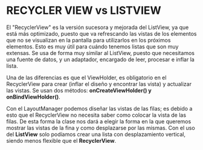 # RECYCLER VIEW vs LISTVIEW

El "RecyclerView" es la versión sucesora y mejorada del ListView, ya que está más optimizado, puesto que va refrescando las vistas de los elementos que no se visualizan en la pantalla para utilizarlos en los próximos elementos.
Esto es muy útil para cuándo tenemos listas que son muy extensas. Se usa de forma muy similar al ListView, puesto que necesitamos una fuente de datos, y un adaptador, encargado de leer, procesar e inflar la lista.

Una de las diferencias es que el ViewHolder, es obligatorio en el RecyclerView para crear (inflar el diseño y encontrar las vista) y actualizar las vistas. Se usan dos métodos: **onCreateViewHolder() y onBindViewHolder()**.

Con el LayoutManager podemos diseñar las vistas de las filas; es debido a esto que el RecyclerView no necesita saber como colocar la vista de las filas. De esta forma la clase nos dará a elegir la forma en la que queremos mostrar 
las vistas de la fina y como desplazarse por las mismas. Con el uso del **ListView** solo podíamos crear una lista con desplazamiento vertical, siendo menos flexible que el **RecyclerView**.

